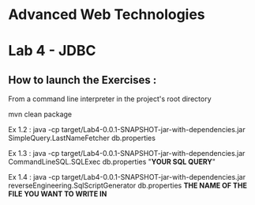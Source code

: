 # Advanced Web Technologies
# Lab 4 - JDBC

## How to launch the Exercises :

From a command line interpreter in the project's root directory

mvn clean package

Ex 1.2 : java -cp target/Lab4-0.0.1-SNAPSHOT-jar-with-dependencies.jar SimpleQuery.LastNameFetcher db.properties

Ex 1.3 : java -cp target/Lab4-0.0.1-SNAPSHOT-jar-with-dependencies.jar CommandLineSQL.SQLExec db.properties "**YOUR SQL QUERY**"

Ex 1.4 : java -cp target/Lab4-0.0.1-SNAPSHOT-jar-with-dependencies.jar reverseEngineering.SqlScriptGenerator db.properties **THE NAME OF THE FILE YOU WANT TO WRITE IN**
